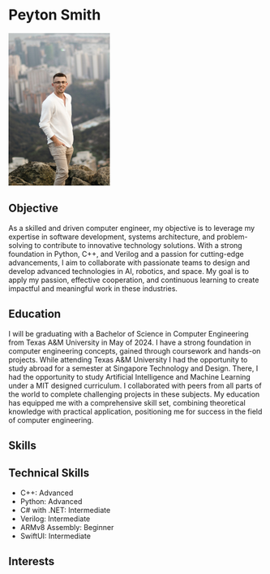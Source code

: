 # Peyton Smith

<img src="assets\peyton_smith.jpg" alt="drawing" width="200"/>

## Objective

As a skilled and driven computer engineer, my objective is to leverage my expertise in software development, systems architecture, and problem-solving to contribute to innovative technology solutions. With a strong foundation in Python, C++, and Verilog and a passion for cutting-edge advancements, I aim to collaborate with passionate teams to design and develop advanced technologies in AI, robotics, and space. My goal is to apply my passion, effective cooperation, and continuous learning to create impactful and meaningful work in these industries.

## Education

I will be graduating with a Bachelor of Science in Computer Engineering from Texas A&M University in May of 2024. I have a strong foundation in computer engineering concepts, gained through coursework and hands-on projects. While attending Texas A&M University I had the opportunity to study abroad for a semester at Singapore Technology and Design. There, I had the opportunity to study Artificial Intelligence and Machine Learning under a MIT designed curriculum. I collaborated with peers from all parts of the world to complete challenging projects in these subjects. My education has equipped me with a comprehensive skill set, combining theoretical knowledge with practical application, positioning me for success in the field of computer engineering.

## Skills

## Technical Skills

* C++: Advanced
* Python: Advanced
* C# with .NET: Intermediate
* Verilog: Intermediate
* ARMv8 Assembly: Beginner
* SwiftUI: Intermediate

## Interests